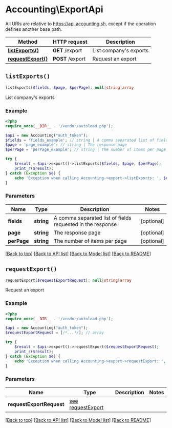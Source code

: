 # Accounting\ExportApi

All URIs are relative to https://api.accounting.sh, except if the operation defines another base path.

| Method | HTTP request | Description |
| ------------- | ------------- | ------------- |
| [**listExports()**](ExportApi.md#listExports) | **GET** /export | List company&#39;s exports |
| [**requestExport()**](ExportApi.md#requestExport) | **POST** /export | Request an export |


## `listExports()`

```php
listExports($fields, $page, $perPage): null|string|array
```

List company's exports

### Example

```php
<?php
require_once(__DIR__ . '/vendor/autoload.php');

$api = new Accounting("auth_token");
$fields = 'fields_example'; // string | A comma separated list of fields requested in the response
$page = 'page_example'; // string | The response page
$perPage = 'perPage_example'; // string | The number of items per page

try {
    $result = $api->export()->listExports($fields, $page, $perPage);
    print_r($result);
} catch (Exception $e) {
    echo 'Exception when calling Accounting->export->listExports: ', $e->getMessage(), PHP_EOL;
}

```

### Parameters

| Name | Type | Description  | Notes |
| ------------- | ------------- | ------------- | ------------- |
| **fields** | **string**| A comma separated list of fields requested in the response | [optional] |
| **page** | **string**| The response page | [optional] |
| **perPage** | **string**| The number of items per page | [optional] |

[[Back to top]](#) [[Back to API list]](../../README.md#endpoints)
[[Back to Model list]](../../README.md#models)
[[Back to README]](../../README.md)

## `requestExport()`

```php
requestExport($requestExportRequest): null|string|array
```

Request an export

### Example

```php
<?php
require_once(__DIR__ . '/vendor/autoload.php');

$api = new Accounting("auth_token");
$requestExportRequest = [/*...*/]; // array

try {
    $result = $api->export()->requestExport($requestExportRequest);
    print_r($result);
} catch (Exception $e) {
    echo 'Exception when calling Accounting->export->requestExport: ', $e->getMessage(), PHP_EOL;
}

```

### Parameters

| Name | Type | Description  | Notes |
| ------------- | ------------- | ------------- | ------------- |
| **requestExportRequest** | [see requestExport](https://api.accounting.sh/swagger.html#operation/requestExport)|  | |

[[Back to top]](#) [[Back to API list]](../../README.md#endpoints)
[[Back to Model list]](../../README.md#models)
[[Back to README]](../../README.md)
